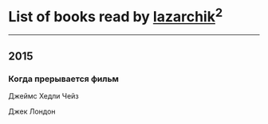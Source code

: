 # List of books read by [lazarchik](http://vk.com/id34754901)<sup>2</sup>
---

## 2015

### Когда прерывается фильм
Джеймс Хедли Чейз


Джек Лондон



